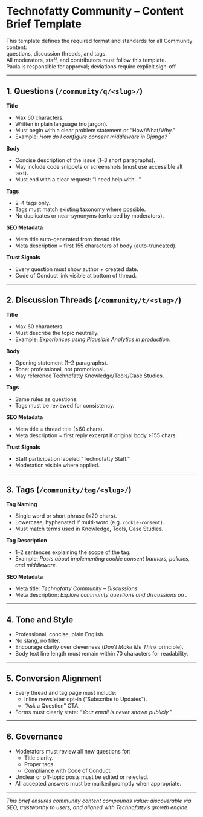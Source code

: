# Technofatty Community – Content Brief Template

This template defines the required format and standards for all Community content:  
questions, discussion threads, and tags.  
All moderators, staff, and contributors must follow this template.  
Paula is responsible for approval; deviations require explicit sign-off.

---

## 1. Questions (`/community/q/<slug>/`)

**Title**  
- Max 60 characters.  
- Written in plain language (no jargon).  
- Must begin with a clear problem statement or “How/What/Why.”  
- Example: *How do I configure consent middleware in Django?*

**Body**  
- Concise description of the issue (1–3 short paragraphs).  
- May include code snippets or screenshots (must use accessible alt text).  
- Must end with a clear request: “I need help with…”  

**Tags**  
- 2–4 tags only.  
- Tags must match existing taxonomy where possible.  
- No duplicates or near-synonyms (enforced by moderators).

**SEO Metadata**  
- Meta title auto-generated from thread title.  
- Meta description = first 155 characters of body (auto-truncated).  

**Trust Signals**  
- Every question must show author + created date.  
- Code of Conduct link visible at bottom of thread.  

---

## 2. Discussion Threads (`/community/t/<slug>/`)

**Title**  
- Max 60 characters.  
- Must describe the topic neutrally.  
- Example: *Experiences using Plausible Analytics in production.*

**Body**  
- Opening statement (1–2 paragraphs).  
- Tone: professional, not promotional.  
- May reference Technofatty Knowledge/Tools/Case Studies.  

**Tags**  
- Same rules as questions.  
- Tags must be reviewed for consistency.

**SEO Metadata**  
- Meta title = thread title (≤60 chars).  
- Meta description = first reply excerpt if original body >155 chars.

**Trust Signals**  
- Staff participation labeled “Technofatty Staff.”  
- Moderation visible where applied.

---

## 3. Tags (`/community/tag/<slug>/`)

**Tag Naming**  
- Single word or short phrase (≤20 chars).  
- Lowercase, hyphenated if multi-word (e.g. `cookie-consent`).  
- Must match terms used in Knowledge, Tools, Case Studies.  

**Tag Description**  
- 1–2 sentences explaining the scope of the tag.  
- Example: *Posts about implementing cookie consent banners, policies, and middleware.*  

**SEO Metadata**  
- Meta title: *Technofatty Community – <Tag> Discussions*.  
- Meta description: *Explore community questions and discussions on <Tag>.*  

---

## 4. Tone and Style

- Professional, concise, plain English.  
- No slang, no filler.  
- Encourage clarity over cleverness (*Don’t Make Me Think* principle).  
- Body text line length must remain within 70 characters for readability.  

---

## 5. Conversion Alignment

- Every thread and tag page must include:  
  - Inline newsletter opt-in (“Subscribe to Updates”).  
  - “Ask a Question” CTA.  
- Forms must clearly state: *“Your email is never shown publicly.”*  

---

## 6. Governance

- Moderators must review all new questions for:  
  - Title clarity.  
  - Proper tags.  
  - Compliance with Code of Conduct.  
- Unclear or off-topic posts must be edited or rejected.  
- All accepted answers must be marked promptly when appropriate.

---

*This brief ensures community content compounds value: discoverable via SEO, trustworthy to users, and aligned with Technofatty’s growth engine.*

